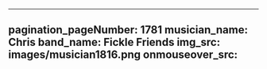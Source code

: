 ------
pagination_pageNumber: 1781
musician_name: Chris
band_name: Fickle Friends
img_src: images/musician1816.png
onmouseover_src: 
------